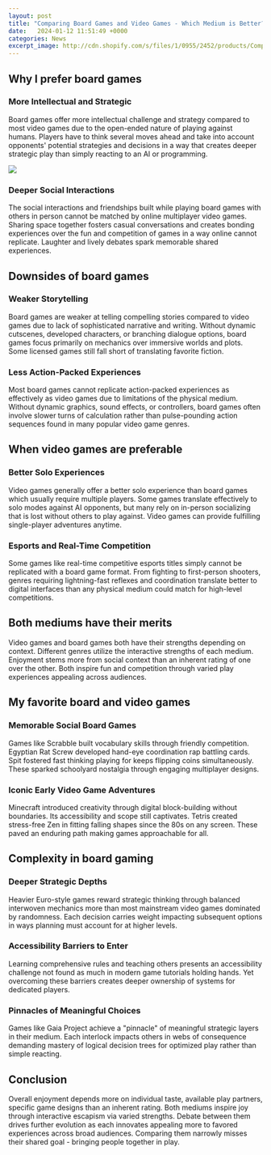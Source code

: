 ```yaml
---
layout: post
title: "Comparing Board Games and Video Games - Which Medium is Better?"
date:   2024-01-12 11:51:49 +0000
categories: News
excerpt_image: http://cdn.shopify.com/s/files/1/0955/2452/products/Compare_and_Contrast_Board_Game_Cover_grande.png?v=1459805597
---
```

## Why I prefer board games
### More Intellectual and Strategic
Board games offer more intellectual challenge and strategy compared to most video games due to the open-ended nature of playing against humans. Players have to think several moves ahead and take into account opponents' potential strategies and decisions in a way that creates deeper strategic play than simply reacting to an AI or programming.


![](http://cdn.shopify.com/s/files/1/0955/2452/products/Compare_and_Contrast_Board_Game_Cover_grande.png?v=1459805597)
### Deeper Social Interactions  
The social interactions and friendships built while playing board games with others in person cannot be matched by online multiplayer video games. Sharing space together fosters casual conversations and creates bonding experiences over the fun and competition of games in a way online cannot replicate. Laughter and lively debates spark memorable shared experiences.

## Downsides of board games
### Weaker Storytelling  
Board games are weaker at telling compelling stories compared to video games due to lack of sophisticated narrative and writing. Without dynamic cutscenes, developed characters, or branching dialogue options, board games focus primarily on mechanics over immersive worlds and plots. Some licensed games still fall short of translating favorite fiction.

### Less Action-Packed Experiences
Most board games cannot replicate action-packed experiences as effectively as video games due to limitations of the physical medium. Without dynamic graphics, sound effects, or controllers, board games often involve slower turns of calculation rather than pulse-pounding action sequences found in many popular video game genres.

## When video games are preferable
### Better Solo Experiences  
Video games generally offer a better solo experience than board games which usually require multiple players. Some games translate effectively to solo modes against AI opponents, but many rely on in-person socializing that is lost without others to play against. Video games can provide fulfilling single-player adventures anytime.

### Esports and Real-Time Competition
Some games like real-time competitive esports titles simply cannot be replicated with a board game format. From fighting to first-person shooters, genres requiring lightning-fast reflexes and coordination translate better to digital interfaces than any physical medium could match for high-level competitions.

## Both mediums have their merits   
Video games and board games both have their strengths depending on context. Different genres utilize the interactive strengths of each medium. Enjoyment stems more from social context than an inherent rating of one over the other. Both inspire fun and competition through varied play experiences appealing across audiences.

## My favorite board and video games
### Memorable Social Board Games
Games like Scrabble built vocabulary skills through friendly competition. Egyptian Rat Screw developed hand-eye coordination rap battling cards. Spit fostered fast thinking playing for keeps flipping coins simultaneously. These sparked schoolyard nostalgia through engaging multiplayer designs.  

### Iconic Early Video Game Adventures
Minecraft introduced creativity through digital block-building without boundaries. Its accessibility and scope still captivates. Tetris created stress-free Zen in fitting falling shapes since the 80s on any screen. These paved an enduring path making games approachable for all.

## Complexity in board gaming
### Deeper Strategic Depths   
Heavier Euro-style games reward strategic thinking through balanced interwoven mechanics more than most mainstream video games dominated by randomness. Each decision carries weight impacting subsequent options in ways planning must account for at higher levels.

### Accessibility Barriers to Enter
Learning comprehensive rules and teaching others presents an accessibility challenge not found as much in modern game tutorials holding hands. Yet overcoming these barriers creates deeper ownership of systems for dedicated players. 

### Pinnacles of Meaningful Choices   
Games like Gaia Project achieve a "pinnacle" of meaningful strategic layers in their medium. Each interlock impacts others in webs of consequence demanding mastery of logical decision trees for optimized play rather than simple reacting.

## Conclusion
Overall enjoyment depends more on individual taste, available play partners, specific game designs than an inherent rating. Both mediums inspire joy through interactive escapism via varied strengths. Debate between them drives further evolution as each innovates appealing more to favored experiences across broad audiences. Comparing them narrowly misses their shared goal - bringing people together in play.